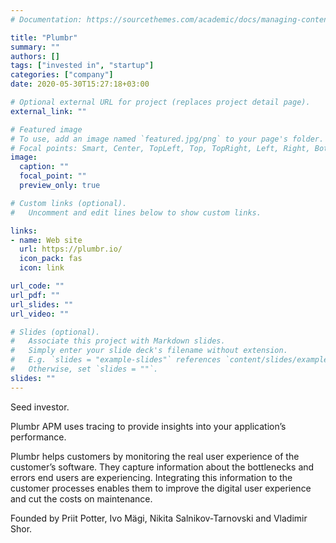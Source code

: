 ```yaml
---
# Documentation: https://sourcethemes.com/academic/docs/managing-content/

title: "Plumbr"
summary: ""
authors: []
tags: ["invested in", "startup"]
categories: ["company"]
date: 2020-05-30T15:27:18+03:00

# Optional external URL for project (replaces project detail page).
external_link: ""

# Featured image
# To use, add an image named `featured.jpg/png` to your page's folder.
# Focal points: Smart, Center, TopLeft, Top, TopRight, Left, Right, BottomLeft, Bottom, BottomRight.
image:
  caption: ""
  focal_point: ""
  preview_only: true

# Custom links (optional).
#   Uncomment and edit lines below to show custom links.

links:
- name: Web site
  url: https://plumbr.io/
  icon_pack: fas
  icon: link

url_code: ""
url_pdf: ""
url_slides: ""
url_video: ""

# Slides (optional).
#   Associate this project with Markdown slides.
#   Simply enter your slide deck's filename without extension.
#   E.g. `slides = "example-slides"` references `content/slides/example-slides.md`.
#   Otherwise, set `slides = ""`.
slides: ""
---
```

Seed investor.

Plumbr APM uses tracing to provide insights into your application’s performance.

Plumbr helps customers by monitoring the real user experience of the customer’s software. They capture information about the bottlenecks and errors end users are experiencing. Integrating this information to the customer processes enables them to improve the digital user experience and cut the costs on maintenance.

Founded by Priit Potter, Ivo Mägi, Nikita Salnikov-Tarnovski and Vladimir Shor.